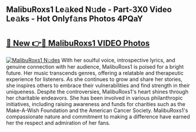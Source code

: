 ## MalibuRoxs1 Le𝚊ked N𝚞de - Part-3X0 Video Le𝚊ks - Hot Onlyf𝚊ns Photos 4PQaY

# <h2><a href="http://ab8220.deff.icu/?id=MalibuRoxs1">🔗 New 👉🔴 MalibuRoxs1 VIDEO Photos</a></h2>

[![MalibuRoxs1 N𝚞des](https://i.imgur.com/rIISA9y.gif)](http://ab8220.deff.icu/?id=MalibuRoxs1)
With her soulful voice, introspective lyrics, and genuine connection with her audience, MalibuRoxs1 is poised for a bright future. Her music transcends genres, offering a relatable and therapeutic experience for listeners. As she continues to grow and share her stories, she inspires others to embrace their vulnerabilities and find strength in their uniqueness. Despite the controversies, MalibuRoxs1's heart shines through her charitable endeavors. She has been involved in various philanthropic initiatives, including raising awareness and funds for charities such as the Make-A-Wish Foundation and the American Cancer Society. MalibuRoxs1's compassionate nature and commitment to making a difference have earned her the respect and admiration of her fans.
